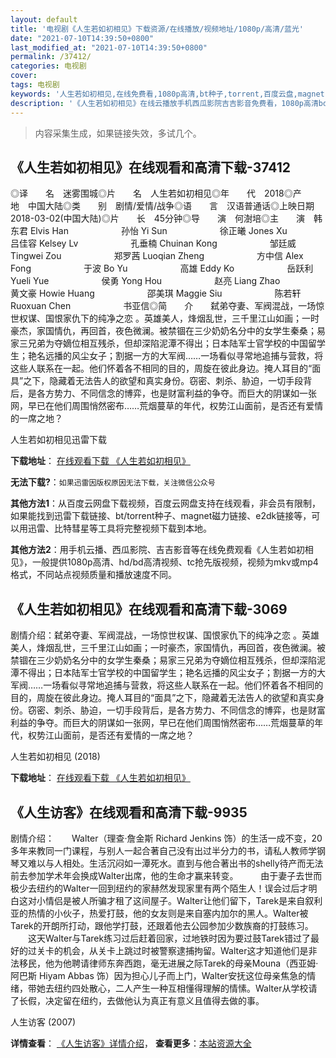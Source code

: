 ```yaml
---
layout: default
title: '电视剧《人生若如初相见》下载资源/在线播放/视频地址/1080p/高清/蓝光'
date: "2021-07-10T14:39:50+0800"
last_modified_at: "2021-07-10T14:39:50+0800"
permalink: /37412/
categories: 电视剧
cover:
tags: 电视剧
keywords: '人生若如初相见,在线免费看,1080p高清,bt种子,torrent,百度云盘,magnet,磁力链,迅雷下载资源'
description: '《人生若如初相见》在线云播放手机西瓜影院吉吉影音免费看，1080p高清bd/hd未删减完整版和tc抢先枪版，mkv/mp4格式，附带bt/torrent种子、magnet/磁力链、百度云盘、网盘资源迅雷下载链接'
---
```


>内容采集生成，如果链接失效，多试几个。


## 《人生若如初相见》在线观看和高清下载-37412

◎译　　名　迷雾围城◎片　　名　人生若如初相见◎年　　代　2018◎产　　地　中国大陆◎类　　别　剧情/爱情/战争◎语　　言　汉语普通话◎上映日期　2018-03-02(中国大陆)◎片　　长　45分钟◎导　　演　何澍培◎主　　演　韩东君 Elvis Han　　　　　　孙怡 Yi Sun　　　　　　徐正曦 Jones Xu　　　　　　吕佳容 Kelsey Lv　　　　　　孔垂楠 Chuinan Kong　　　　　　邹廷威 Tingwei Zou　　　　　　郑罗茜 Luoqian Zheng　　　　　　方中信 Alex Fong　　　　　　于波 Bo Yu　　　　　　高雄 Eddy Ko　　　　　　岳跃利 Yueli Yue　　　　　　侯勇 Yong Hou　　　　　　赵亮 Liang Zhao　　　　　　黄文豪 Howie Huang　　　　　　邵美琪 Maggie Siu　　　　　　陈若轩 Ruoxuan Chen　　　　　　书亚信◎简　　介　　弑弟夺妻、军阀混战，一场惊世权谋、国恨家仇下的纯净之恋 。英雄美人，烽烟乱世，三千里江山如画；一时豪杰，家国情仇，再回首，夜色微澜。被禁锢在三少奶奶名分中的女学生秦桑；易家三兄弟为夺嫡位相互残杀，但却深陷泥潭不得出；日本陆军士官学校的中国留学生；艳名远播的风尘女子；割据一方的大军阀……一场看似寻常地追捕与营救，将这些人联系在一起。他们怀着各不相同的目的，周旋在彼此身边。掩人耳目的“面具”之下，隐藏着无法告人的欲望和真实身份。窃密、刺杀、胁迫，一切手段背后，是各方势力、不同信念的博弈，也是财富利益的争夺。而巨大的阴谋如一张网，早已在他们周围悄然密布……荒烟蔓草的年代，权势江山面前，是否还有爱情的一席之地？


人生若如初相见迅雷下载

**下载地址**： [在线观看下载 《人生若如初相见》](https://www.993dy.com//vod-detail-id-29577.html) 


**无法下载?**：`如果迅雷因版权原因无法下载，关注微信公众号 `

**其他方法1**：从百度云网盘下载视频，百度云网盘支持在线观看，非会员有限制，如果能找到迅雷下载链接、bt/torrent种子、magnet磁力链接、e2dk链接等，可以用迅雷、比特彗星等工具将完整视频下载到本地。

**其他方法2**：用手机云播、西瓜影院、吉吉影音等在线免费观看《人生若如初相见》，一般提供1080p高清、hd/bd高清视频、tc抢先版视频，视频为mkv或mp4格式，不同站点视频质量和播放速度不同。


## 《人生若如初相见》在线观看和高清下载-3069

剧情介绍：弑弟夺妻、军阀混战，一场惊世权谋、国恨家仇下的纯净之恋 。英雄美人，烽烟乱世，三千里江山如画；一时豪杰，家国情仇，再回首，夜色微澜。被禁锢在三少奶奶名分中的女学生秦桑；易家三兄弟为夺嫡位相互残杀，但却深陷泥潭不得出；日本陆军士官学校的中国留学生；艳名远播的风尘女子；割据一方的大军阀……一场看似寻常地追捕与营救，将这些人联系在一起。他们怀着各不相同的目的，周旋在彼此身边。掩人耳目的“面具”之下，隐藏着无法告人的欲望和真实身份。窃密、刺杀、胁迫，一切手段背后，是各方势力、不同信念的博弈，也是财富利益的争夺。而巨大的阴谋如一张网，早已在他们周围悄然密布……荒烟蔓草的年代，权势江山面前，是否还有爱情的一席之地？


人生若如初相见 (2018)

**下载地址**： [在线观看下载 《人生若如初相见》](https://www.btbtdy.me/btdy/dy12485.html) 


## 《人生访客》在线观看和高清下载-9935

剧情介绍：　　Walter（理查·詹金斯 Richard Jenkins 饰）的生活一成不变，20多年来教同一门课程，与别人一起合著自己没有出过半分力的书，请私人教师学钢琴又难以与人相处。生活沉闷如一潭死水。直到与他合著出书的shelly待产而无法前去参加学术年会换成Walter出席，他的生命才赢来转变。  　　由于妻子去世而极少去纽约的Walter一回到纽约的家赫然发现家里有两个陌生人！误会过后才明白这对小情侣是被人所骗才租了这间屋子。Walter让他们留下，Tarek是来自叙利亚的热情的小伙子，热爱打鼓，他的女友则是来自塞内加尔的黑人。Walter被Tarek的开朗所打动，跟他学打鼓，还跟着他去公园参加少数族裔的打鼓练习。  　　这天Walter与Tarek练习过后赶着回家，过地铁时因为要过鼓Tarek错过了最好的过关卡的机会，从关卡上跳过时被警察逮捕拘留。Walter这才知道他们是非法移民，他为他聘请律师东奔西跑，毫无进展之际Tarek的母亲Mouna（西亚姆·阿巴斯 Hiyam Abbas 饰）因为担心儿子而上门，Walter安抚这位母亲焦急的情绪，带她去纽约四处散心，二人产生一种互相懂得理解的情愫。Walter从学校请了长假，决定留在纽约，去做他认为真正有意义且值得去做的事。


人生访客 (2007)

**详情查看**： [《人生访客》详情介绍](/movie/9935/)， **查看更多**：[本站资源大全](/movie/t/all/)

